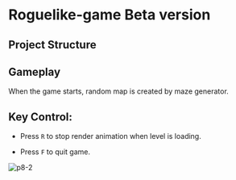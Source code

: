 # Roguelike-game Beta version

## Project Structure

## Gameplay

When the game starts, random map is created by maze generator.

## Key Control:

* Press `R` to stop render animation when level is loading.

* Press `F` to quit game. 

![p8-2](https://user-images.githubusercontent.com/64794482/173077825-1ba4bc3b-beff-499e-83f0-3daf532e338e.jpg)




